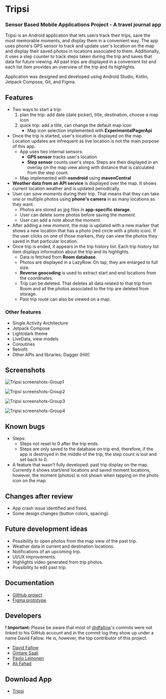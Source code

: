 # Tripsi
### Sensor Based Mobile Applications Project - A travel journal app

Tripsi is an Android application that lets users track their trips, save the most memorable moments, and display them in a convenient way. The app uses phone's GPS sensor to track and update user's location on the map and display their saved photos in locations associated to them. Additionally, it uses a step counter to track steps taken during the trip and saves that data for future viewing. All past trips are displayed in a convenient list and each list item provides an overview of the trip and its highlights.

Application was designed and developed using Android Studio, Kotlin, Jetpack Compose, Git, and Figma.

## Features
- Two ways to start a trip:
	1. plan the trip: add date (date picker), title, destination, choose a map icon
	2. quick trip: add a title, can change the default map icon 
		- Map icon selection implemented with **ExperimentalPagerApi**
- Once the trip is started, user's location is displayed on the map. Location updates are infrequent as live location is not the main purpose of this app.
	- App uses two internal sensors:
		- **GPS sensor** tracks user's location
		- **Step sensor** counts user's steps. Steps are then displayed in an overlay on the map view along with distance that is calculated from the step count.
	- Map implemented with **osmdroid** using **mavenCentral**
- **Weather data from an API service** is displayed over the map. It shows current location weather and is updated periodically.
- User can *save moments* during their trip. That means that they can take one or multiple photos using **phone's camera** in as many locations as they want.
	- Photos are stored as jpg files in **app-specific storage**.
	- User can delete some photos before saving the *moment*. 
	- User can add a note about the *moment*.
- After adding a new *moment*, the map is updated with a new marker that shows a new location that has a photo (red circle with a photo icon). If the user clicks on one of those markers, they can view the photos they saved in that particular location.
- Once trip is ended, it appears in the trip history list. Each trip history list item displays information about the trip and its highlights. 
	- Data is fetched from **Room database**.
	- Photos are displayed in a LazyRow. On tap, they are enlarged to full size.
	- **Reverse geocoding** is used to extract start and end locations from the coordinates.
	- Trip can be deleted. That deletes all data related to that trip from Room and all the photos associated to the trip are deleted from storage.
	- Past trip route can also be viewed on a map.
### Other features
- Single Activity Architecture
- Jetpack Compose 
- Light/dark theme
- LiveData, view models
- Coroutines
- Retrofit
- Other APIs and libraries: Dagger (Hilt)

## Screenshots
![Tripsi screenshots-Group1](https://users.metropolia.fi/~gintares/Tripsi/Group%201.png)

![Tripsi screenshots-Group2](https://users.metropolia.fi/~gintares/Tripsi/Group%202.png)

![Tripsi screenshots-Group3](https://users.metropolia.fi/~gintares/Tripsi/Group%203.png)

![Tripsi screenshots-Group4](https://users.metropolia.fi/~gintares/Tripsi/Group%204.png)
## Known bugs
- Steps:
	- Steps not reset to 0 after the trip ends.
	- Steps are only saved to the database on trip end, therefore, if the app is destroyed in the middle of the trip, the step count is lost and set back to 0. 
- A feature that wasn't fully developed: past trip display on the map. Currently it shows start/end locations and saved moment locations, however, the moment (photos) is not shown when tapping on the photo icon on the map.

## Changes after review
- App crash issue identified and fixed.
- Some design changes (button colors, spacing).

## Future development ideas
- Possibility to open photos from the map view of the past trip.
- Weather data in current and destination locations.
- Notifications of an upcoming trip.
- UI/UX improvements.
- Highlights video generated from trip photos.
- Possibility to edit past trip.

## Documentation
- [GitHub project](https://github.com/users/dfallow/projects/1/views/1)
- [Figma prototype](https://www.figma.com/proto/8K4Bb49e78E6CJldCCdtuH/Prototype?node-id=14%3A9&scaling=scale-down&page-id=0%3A1&starting-point-node-id=14%3A9)

## Developers
**! Important:** Please be aware that most of [@dfallow](https://github.com/dfallow)'s  commits were not linked to his GitHub account and in the commit log they show up under a name David Fallow. He is, however, the top contributor of this project.
- [David Fallow](https://github.com/dfallow)
- [Gintare Saali](https://github.com/gintaresaali)
- [Pavlo Leinonen](https://github.com/leinonenko)
- [Ali Fahad](https://github.com/Ali-k-fahad)

## Download App
- [Tripsi](https://users.metropolia.fi/~alifah/Trips/app-debug.apk)
